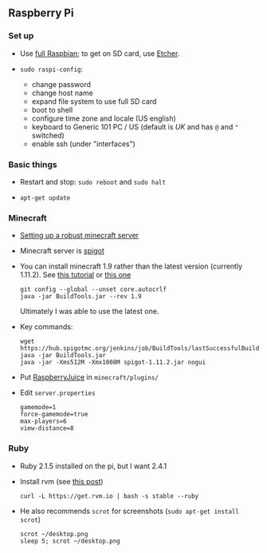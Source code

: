 ## Raspberry Pi

### Set up

- Use
  [full Raspbian](https://www.raspberrypi.org/downloads/raspbian/); to
  get on SD card, use [Etcher](https://etcher.io/).

- `sudo raspi-config`:

  - change password
  - change host name
  - expand file system to use full SD card
  - boot to shell
  - configure time zone and locale (US english)
  - keyboard to Generic 101 PC / US (default is _UK_ and has `@` and
    `"` switched)
  - enable ssh (under "interfaces")


### Basic things

- Restart and stop: `sudo reboot` and `sudo halt`

- `apt-get update`


### Minecraft


- [Setting up a robust minecraft server](http://lemire.me/blog/2016/04/02/setting-up-a-robust-minecraft-server-on-a-raspberry-pi/)

- Minecraft server is [spigot](https://www.spigotmc.org)

- You can install minecraft 1.9 rather than the latest version
  (currently 1.11.2). See
  [this tutorial](https://www.epiphanydigest.com/2016/03/07/learn-to-program-with-minecraft-on-ubuntu/)
  or
  [this one](http://simplyrisc.blogspot.co.uk/2016/03/learn-to-program-with-minecraft-on.html)

  ```
  git config --global --unset core.autocrlf
  java -jar BuildTools.jar --rev 1.9
  ```

  Ultimately I was able to use the latest one.

- Key commands:

  ```
  wget https://hub.spigotmc.org/jenkins/job/BuildTools/lastSuccessfulBuild/artifact/target/BuildTools.jar
  java -jar BuildTools.jar
  java -jar -Xms512M -Xmx1008M spigot-1.11.2.jar nogui
  ```

- Put [RaspberryJuice](https://dev.bukkit.org/projects/raspberryjuice) in `minecraft/plugins/`

- Edit `server.properties`

  ```
  gamemode=1
  force-gamemode=true
  max-players=6
  view-distance=8
  ```

### Ruby

- Ruby 2.1.5 installed on the pi, but I want 2.4.1

- Install rvm (see
  [this post](http://rayhightower.com/blog/2012/12/03/ruby-on-raspberry-pi/))

  ```
  curl -L https://get.rvm.io | bash -s stable --ruby
  ```

- He also recommends `scrot` for screenshots (`sudo apt-get install
  scrot`)

  ```
  scrot ~/desktop.png
  sleep 5; scrot ~/desktop.png
  ```
